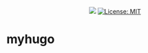 <p align="center">
    <img src="https://travis-ci.org/tanlinhnd/tanlinhnd.github.io.svg?branch=sources"/>
    <a href="https://opensource.org/licenses/MIT">
        <img src="https://camo.githubusercontent.com/3ccf4c50a1576b0dd30b286717451fa56b783512/68747470733a2f2f696d672e736869656c64732e696f2f62616467652f4c6963656e73652d4d49542d79656c6c6f772e737667" alt="License: MIT" data-canonical-src="https://img.shields.io/badge/License-MIT-yellow.svg" style="max-width:100%;">
    </a>
</p>

# myhugo
